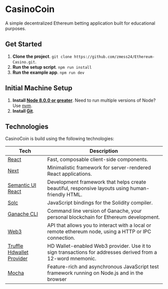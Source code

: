 <h1>CasinoCoin</h1>

A simple decentralized Ethereum betting application built for educational purposes.

## Get Started

1. **Clone the project**. `git clone https://github.com/zmess24/Ethereum-Casino.git`.
2. **Run the setup script**. `npm run install`
3. **Run the example app**. `npm run dev`

## Initial Machine Setup

1. **Install [Node 8.0.0 or greater](https://nodejs.org)**. Need to run multiple versions of Node? Use [nvm](https://github.com/creationix/nvm).
2. **Install [Git](https://git-scm.com/downloads)**. 

## Technologies

CasinoCoin is build using the following technologies:

| **Tech** | **Description** |
|----------|-------|
|  [React](https://facebook.github.io/react/)  |  Fast, composable client-side components. |
|  [Next](https://github.com/zeit/next.js/) |  Minimalistic framework for server-rendered React applications.     |
|  [Semantic UI React](https://github.com/Semantic-Org/Semantic-UI-React) |  Development framework that helps create beautiful, responsive layouts using human-friendly HTML.     |
|  [Solc](https://github.com/ethereum/solc-js) |  JavaScript bindings for the Solidity compiler.     |
|  [Ganache CLI](https://github.com/trufflesuite/ganache-cli) |  Command line version of Ganache, your personal blockchain for Ethereum development.     |
|  [Web3](https://github.com/ethereum/web3.js/) |  API that allows you to interact with a local or remote ethereum node, using a HTTP or IPC connection.     |
|  [Truffle Hdwallet Provider](https://github.com/trufflesuite/truffle-hdwallet-provider) |  HD Wallet-enabled Web3 provider. Use it to sign transactions for addresses derived from a 12-word mnemonic. |
|  [Mocha](https://github.com/mochajs/mocha) |  Feature-rich and asynchronous JavaScript test framework running on Node.js and in the browser   |

